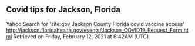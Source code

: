 ## Covid tips for Jackson, Florida

Yahoo Search for 'site:gov Jackson County Florida covid vaccine access'
http://jackson.floridahealth.gov/events/Jackson_COVID19_Request_Form.html
Retrieved on Friday, February 12, 2021 at 6:42AM (UTC)
